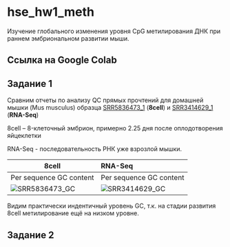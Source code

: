 # hse_hw1_meth
Изучение глобального изменения уровня CpG метилирования ДНК при раннем эмбриональном развитии мыши.

## Ссылка на Google Colab

## Задание 1
Сравним отчеты по анализу QC прямых прочтений для домашней мышки (Mus musculus) образца [SRR5836473_1](https://www.ebi.ac.uk/ena/browser/view/SRR5836473?show=reads) (**8cell**) и [SRR3414629_1](https://www.ebi.ac.uk/ena/browser/view/SRR3414629?show=reads) (**RNA-Seq**) 

8cell – 8-клеточный эмбрион, примерно 2.25 дня после оплодотворения яйцеклетки

RNA-Seq - последовательность РНК уже взрозлой мышки. 

| **8cell**     |           **RNA-Seq**            |
|----------------------------|:---------------------------|
|Per sequence GC content     | Per sequence GC content    |
|![SRR5836473_GC](https://user-images.githubusercontent.com/60792064/154817884-2676a33f-5f97-4b54-8f17-67e0978c6207.png) | ![SRR3414629_GC](https://user-images.githubusercontent.com/60792064/154817893-478fc873-6147-4343-bd1a-ecfc1a73b38c.png)|

Видим практически индентичный уровень GC, т.к. на стадии развития 8cell метилирование ещё на низком уровне. 

## Задание 2
